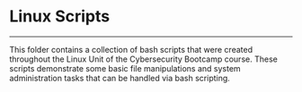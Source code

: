 # Linux Scripts #
 
 ---
 
 This folder contains a collection of bash scripts that were created throughout the Linux Unit of the Cybersecurity Bootcamp course. These scripts demonstrate some basic file manipulations and system administration tasks that can be handled via bash scripting.  
 
